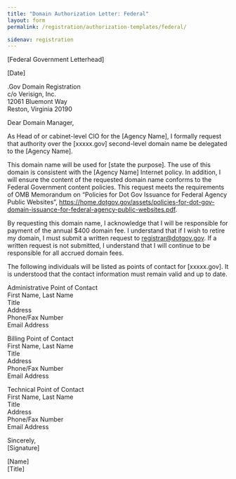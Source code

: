 ```yaml
---
title: "Domain Authorization Letter: Federal"
layout: form
permalink: /registration/authorization-templates/federal/

sidenav: registration
---
```


[Federal Government Letterhead]

[Date]

.Gov Domain Registration  
c/o Verisign, Inc.  
12061 Bluemont Way  
Reston, Virginia 20190

Dear Domain Manager,

As Head of or cabinet-level CIO for the [Agency Name], I formally request that authority over the [xxxxx.gov] second-level domain name be delegated to the [Agency Name].

This domain name will be used for [state the purpose]. The use of this domain is consistent with the [Agency Name] Internet policy. In addition, I will ensure the content of the requested domain name conforms to the Federal Government content policies. This request meets the requirements of OMB Memorandum on “Policies for Dot Gov Issuance for Federal Agency Public Websites”, https://home.dotgov.gov/assets/policies-for-dot-gov-domain-issuance-for-federal-agency-public-websites.pdf.

By requesting this domain name, I acknowledge that I will be responsible for payment of the annual $400 domain fee. I understand that if I wish to retire my domain, I must submit a written request to registrar@dotgov.gov. If a written request is not submitted, I understand that I will continue to be responsible for all accrued domain fees.

The following individuals will be listed as points of contact for [xxxxx.gov]. It is understood that the contact information must remain valid and up to date.

Administrative Point of Contact  
First Name, Last Name  
Title  
Address  
Phone/Fax Number  
Email Address  

Billing Point of Contact  
First Name, Last Name  
Title  
Address  
Phone/Fax Number  
Email Address  

Technical Point of Contact  
First Name, Last Name  
Title  
Address  
Phone/Fax Number  
Email Address  

Sincerely,  
[Signature]

[Name]  
[Title]
